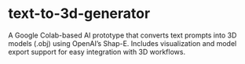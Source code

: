 # text-to-3d-generator
A Google Colab-based AI prototype that converts text prompts into 3D models (.obj) using OpenAI’s Shap-E. Includes visualization and model export support for easy integration with 3D workflows.
